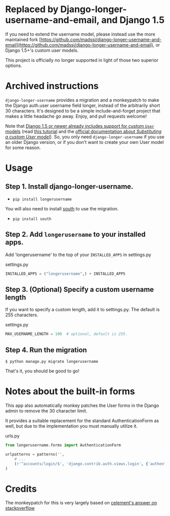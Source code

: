 
Replaced by Django-longer-username-and-email, and Django 1.5
============================================================

If you need to extend the username model, please instead use the more maintained fork [https://github.com/madssj/django-longer-username-and-email](https://github.com/madssj/django-longer-username-and-email), or Django 1.5+'s custom user models.

This project is officially no longer supported in light of those two superior options.


Archived instructions
=====================

`django-longer-username` provides a migration and a monkeypatch to make the Django auth.user username field longer, instead of the arbitrarily short 30 characters. It's designed to be a simple include-and-forget project that makes a little headache go away.  Enjoy, and pull requests welcome!

Note that [Django 1.5 or newer already includes support for custom `User` models][releasenotes15] (read [this tutorial][tutorial] and the [official documentation about *Substituting a custom User model*][documentation15]). So, you only need `django-longer-username` if you use an older Django version, or if you don't want to create your own User model for some reason.

[tutorial]: http://procrastinatingdev.com/django/using-configurable-user-models-in-django-1-5/
[releasenotes15]: https://docs.djangoproject.com/en/1.5/releases/1.5/#configurable-user-model
[documentation15]: https://docs.djangoproject.com/en/1.5/topics/auth/customizing/#auth-custom-user

Usage
=====
Step 1. Install django-longer-username. 
-------------------------------------

- `pip install longerusername` 

You will also need to install [south]() to use the migration. 

- `pip install south` 


Step 2. Add `longerusername` to your installed apps.
-------------------------
Add 'longerusername' to the top of your `INSTALLED_APPS` in settings.py

settings.py

```python
INSTALLED_APPS = ("longerusername",) + INSTALLED_APPS
```

Step 3. (Optional) Specify a custom username length
------------------------------------------------
If you want to specify a custom length, add it to settings.py. The default is 255 characters.

settings.py

```python
MAX_USERNAME_LENGTH = 100  # optional, default is 255.
```



Step 4. Run the migration
------------------------------------------------
```
$ python manage.py migrate longerusername
```

That's it, you should be good to go!


Notes about the built-in forms
==============================
This app also automatically monkey patches the User forms in the Django admin to remove the 30 character limit.

It provides a suitable replacement for the standard AuthenticationForm as well, but due to the implementation you must manually utilize it.

urls.py

```python
from longerusername.forms import AuthenticationForm

urlpatterns = patterns('',
    # ...
    (r'^accounts/login/$', 'django.contrib.auth.views.login', {'authentication_form': AuthenticationForm}),
)
```

Credits
=======

The monkeypatch for this is very largely based on [celement's answer on stackoverflow][so]

[so]: http://stackoverflow.com/questions/2610088/can-djangos-auth-user-username-be-varchar75-how-could-that-be-done
